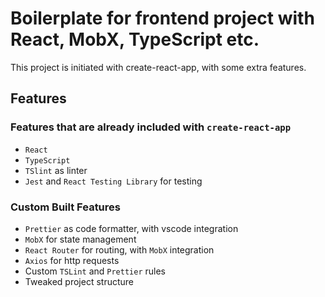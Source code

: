 # Boilerplate for frontend project with React, MobX, TypeScript etc.

This project is initiated with create-react-app, with some extra features.

## Features

### Features that are already included with `create-react-app`

* `React`
* `TypeScript`
* `TSlint` as linter
* `Jest` and `React Testing Library` for testing

### Custom Built Features

* `Prettier` as code formatter, with vscode integration
* `MobX` for state management
* `React Router` for routing, with `MobX` integration
* `Axios` for http requests
* Custom `TSLint` and `Prettier` rules
* Tweaked project structure

